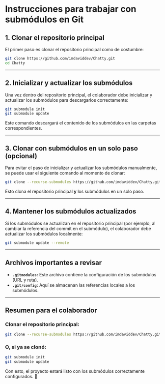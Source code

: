 
# Instrucciones para trabajar con submódulos en Git

## 1. Clonar el repositorio principal
El primer paso es clonar el repositorio principal como de costumbre:

```bash
git clone https://github.com/imdaviddev/Chatty.git
cd Chatty
```

---

## 2. Inicializar y actualizar los submódulos
Una vez dentro del repositorio principal, el colaborador debe inicializar y actualizar los submódulos para descargarlos correctamente:

```bash
git submodule init
git submodule update
```

Este comando descargará el contenido de los submódulos en las carpetas correspondientes.

---

## 3. Clonar con submódulos en un solo paso (opcional)
Para evitar el paso de inicializar y actualizar los submódulos manualmente, se puede usar el siguiente comando al momento de clonar:

```bash
git clone --recurse-submodules https://github.com/imdaviddev/Chatty.git
```

Esto clona el repositorio principal **y** los submódulos en un solo paso.

---

## 4. Mantener los submódulos actualizados
Si los submódulos se actualizan en el repositorio principal (por ejemplo, al cambiar la referencia del commit en el submódulo), el colaborador debe actualizar los submódulos localmente:

```bash
git submodule update --remote
```

---

## Archivos importantes a revisar
- **`.gitmodules`:** Este archivo contiene la configuración de los submódulos (URL y ruta).
- **`.git/config`:** Aquí se almacenan las referencias locales a los submódulos.

---

## Resumen para el colaborador

### Clonar el repositorio principal:

```bash
git clone --recurse-submodules https://github.com/imdaviddev/Chatty.git
```

### O, si ya se clonó:

```bash
git submodule init
git submodule update
```

Con esto, el proyecto estará listo con los submódulos correctamente configurados. 🎉
